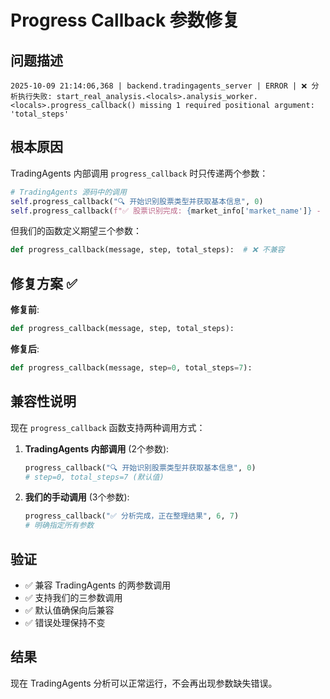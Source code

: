# Progress Callback 参数修复

## 问题描述
```
2025-10-09 21:14:06,368 | backend.tradingagents_server | ERROR | ❌ 分析执行失败: start_real_analysis.<locals>.analysis_worker.<locals>.progress_callback() missing 1 required positional argument: 'total_steps'
```

## 根本原因
TradingAgents 内部调用 `progress_callback` 时只传递两个参数：
```python
# TradingAgents 源码中的调用
self.progress_callback("🔍 开始识别股票类型并获取基本信息", 0)
self.progress_callback(f"✅ 股票识别完成: {market_info['market_name']} - {company_name}", 0)
```

但我们的函数定义期望三个参数：
```python
def progress_callback(message, step, total_steps):  # ❌ 不兼容
```

## 修复方案 ✅

**修复前**:
```python
def progress_callback(message, step, total_steps):
```

**修复后**:
```python
def progress_callback(message, step=0, total_steps=7):
```

## 兼容性说明

现在 `progress_callback` 函数支持两种调用方式：

1. **TradingAgents 内部调用** (2个参数):
   ```python
   progress_callback("🔍 开始识别股票类型并获取基本信息", 0)
   # step=0, total_steps=7 (默认值)
   ```

2. **我们的手动调用** (3个参数):
   ```python
   progress_callback("✅ 分析完成，正在整理结果", 6, 7)
   # 明确指定所有参数
   ```

## 验证
- ✅ 兼容 TradingAgents 的两参数调用
- ✅ 支持我们的三参数调用
- ✅ 默认值确保向后兼容
- ✅ 错误处理保持不变

## 结果
现在 TradingAgents 分析可以正常运行，不会再出现参数缺失错误。
